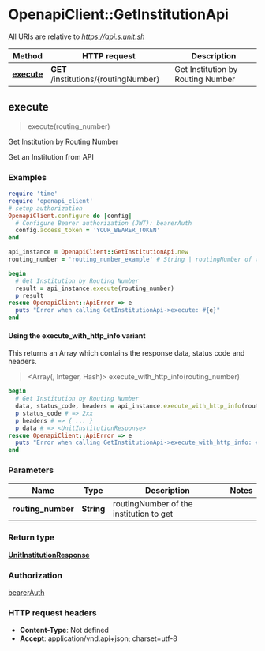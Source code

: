 # OpenapiClient::GetInstitutionApi

All URIs are relative to *https://api.s.unit.sh*

| Method | HTTP request | Description |
| ------ | ------------ | ----------- |
| [**execute**](GetInstitutionApi.md#execute) | **GET** /institutions/{routingNumber} | Get Institution by Routing Number |


## execute

> <UnitInstitutionResponse> execute(routing_number)

Get Institution by Routing Number

Get an Institution from API 

### Examples

```ruby
require 'time'
require 'openapi_client'
# setup authorization
OpenapiClient.configure do |config|
  # Configure Bearer authorization (JWT): bearerAuth
  config.access_token = 'YOUR_BEARER_TOKEN'
end

api_instance = OpenapiClient::GetInstitutionApi.new
routing_number = 'routing_number_example' # String | routingNumber of the institution to get

begin
  # Get Institution by Routing Number
  result = api_instance.execute(routing_number)
  p result
rescue OpenapiClient::ApiError => e
  puts "Error when calling GetInstitutionApi->execute: #{e}"
end
```

#### Using the execute_with_http_info variant

This returns an Array which contains the response data, status code and headers.

> <Array(<UnitInstitutionResponse>, Integer, Hash)> execute_with_http_info(routing_number)

```ruby
begin
  # Get Institution by Routing Number
  data, status_code, headers = api_instance.execute_with_http_info(routing_number)
  p status_code # => 2xx
  p headers # => { ... }
  p data # => <UnitInstitutionResponse>
rescue OpenapiClient::ApiError => e
  puts "Error when calling GetInstitutionApi->execute_with_http_info: #{e}"
end
```

### Parameters

| Name | Type | Description | Notes |
| ---- | ---- | ----------- | ----- |
| **routing_number** | **String** | routingNumber of the institution to get |  |

### Return type

[**UnitInstitutionResponse**](UnitInstitutionResponse.md)

### Authorization

[bearerAuth](../README.md#bearerAuth)

### HTTP request headers

- **Content-Type**: Not defined
- **Accept**: application/vnd.api+json; charset=utf-8

